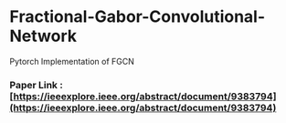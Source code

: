 # Fractional-Gabor-Convolutional-Network
Pytorch Implementation of FGCN


### Paper Link : [https://ieeexplore.ieee.org/abstract/document/9383794](https://ieeexplore.ieee.org/abstract/document/9383794)
